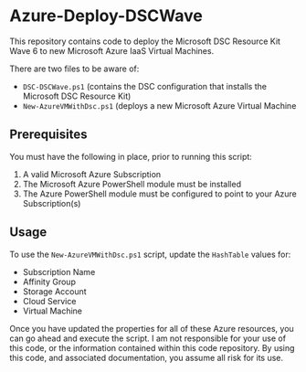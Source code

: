 Azure-Deploy-DSCWave
====================

This repository contains code to deploy the Microsoft DSC Resource Kit Wave 6 to new Microsoft Azure IaaS Virtual Machines.

There are two files to be aware of:

* `DSC-DSCWave.ps1` (contains the DSC configuration that installs the Microsoft DSC Resource Kit)
* `New-AzureVMWithDsc.ps1` (deploys a new Microsoft Azure Virtual Machine

Prerequisites
----------------

You must have the following in place, prior to running this script:

1. A valid Microsoft Azure Subscription
2. The Microsoft Azure PowerShell module must be installed
3. The Azure PowerShell module must be configured to point to your Azure Subscription(s)

Usage
------

To use the `New-AzureVMWithDsc.ps1` script, update the `HashTable` values for:

* Subscription Name
* Affinity Group
* Storage Account
* Cloud Service
* Virtual Machine

Once you have updated the properties for all of these Azure resources, you can go ahead and execute the script. I am not responsible for your use of this code, or the information contained within this code repository. By using this code, and associated documentation, you assume all risk for its use.

